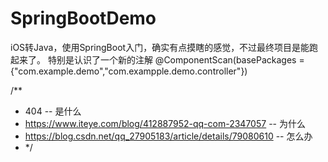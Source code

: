 # SpringBootDemo
iOS转Java，使用SpringBoot入门，确实有点摸瞎的感觉，不过最终项目是能跑起来了。
特别是认识了一个新的注解
@ComponentScan(basePackages = {"com.example.demo","com.exampple.demo.controller"})
   
/**
* 404 -- 是什么
* https://www.iteye.com/blog/412887952-qq-com-2347057 -- 为什么
* https://blog.csdn.net/qq_27905183/article/details/79080610 -- 怎么办
* */
